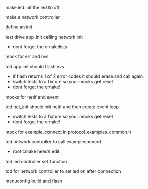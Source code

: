 make led init the led to off

make a network controller

define an init

test drive app_init calling network init
 - dont forget the cmakelists

mock for err and nvs

tdd app init should flash nvs
 - if flash returns 1 of 2 error codes it should erase and call again
 - switch tests to a fixture so your mocks get reset
 - dont forget the cmake!

mocks for netif and event

tdd net_init should init netif and then create event loop
 - switch tests to a fixture so your mocks get reset
 - dont forget the cmake!

mock for example_connect in protocol_examples_common.h

tdd network controller to call exampleconnect
 - root cmake needs edit

tdd led controller set function

tdd for network controller to set led on after connection

menuconfig
build and flash